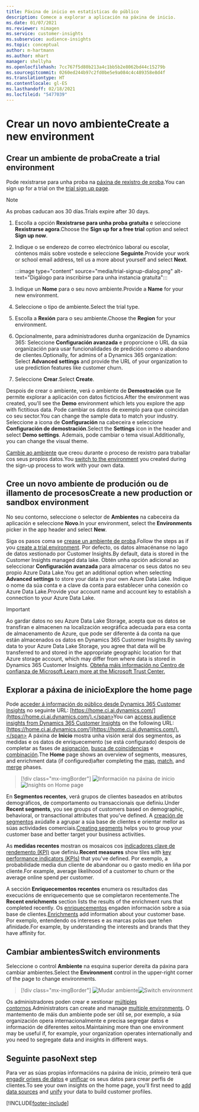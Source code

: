 ```yaml
---
title: Páxina de inicio en estatísticas do público
description: Comece a explorar a aplicación na páxina de inicio.
ms.date: 01/07/2021
ms.reviewer: nimagen
ms.service: customer-insights
ms.subservice: audience-insights
ms.topic: conceptual
author: m-hartmann
ms.author: mhart
manager: shellyha
ms.openlocfilehash: 7cc767f5d80b213a4c1bb5b2e8062bd44c15279b
ms.sourcegitcommit: 0260ed244b97c2fd0be5e9a084c4c489358e8d4f
ms.translationtype: HT
ms.contentlocale: gl-ES
ms.lasthandoff: 02/18/2021
ms.locfileid: "5477039"
---
```

# <a name="create-a-new-environment"></a><span data-ttu-id="c6f4f-103">Crear un novo ambiente</span><span class="sxs-lookup"><span data-stu-id="c6f4f-103">Create a new environment</span></span>

## <a name="create-a-trial-environment"></a><span data-ttu-id="c6f4f-104">Crear un ambiente de proba</span><span class="sxs-lookup"><span data-stu-id="c6f4f-104">Create a trial environment</span></span>

<span data-ttu-id="c6f4f-105">Pode rexistrarse para unha proba na [páxina de rexistro de proba](https://dynamics.microsoft.com/get-started/free-trial/?appname=customerinsights).</span><span class="sxs-lookup"><span data-stu-id="c6f4f-105">You can sign up for a trial on the [trial sign up page](https://dynamics.microsoft.com/get-started/free-trial/?appname=customerinsights).</span></span> 

> [!NOTE]
> <span data-ttu-id="c6f4f-106">As probas caducan aos 30 días.</span><span class="sxs-lookup"><span data-stu-id="c6f4f-106">Trials expire after 30 days.</span></span>

1. <span data-ttu-id="c6f4f-107">Escolla a opción **Rexistrarse para unha proba gratuíta** e seleccione **Rexistrarse agora**.</span><span class="sxs-lookup"><span data-stu-id="c6f4f-107">Choose the **Sign up for a free trial** option and select **Sign up now**.</span></span>

1. <span data-ttu-id="c6f4f-108">Indique o se enderezo de correo electrónico laboral ou escolar, cóntenos máis sobre vostede e seleccione **Seguinte**.</span><span class="sxs-lookup"><span data-stu-id="c6f4f-108">Provide your work or school email address, tell us a more about yourself and select **Next**.</span></span>

   :::image type="content" source="media/trial-signup-dialog.png" alt-text="Digálogo para inscribirse para unha instancia gratuíta":::

1. <span data-ttu-id="c6f4f-110">Indique un **Nome** para o seu novo ambiente.</span><span class="sxs-lookup"><span data-stu-id="c6f4f-110">Provide a **Name** for your new environment.</span></span> 

1. <span data-ttu-id="c6f4f-111">Seleccione o tipo de ambiente.</span><span class="sxs-lookup"><span data-stu-id="c6f4f-111">Select the trial type.</span></span>

1. <span data-ttu-id="c6f4f-112">Escolla a **Rexión** para o seu ambiente.</span><span class="sxs-lookup"><span data-stu-id="c6f4f-112">Choose the **Region** for your environment.</span></span>

1. <span data-ttu-id="c6f4f-113">Opcionalmente, para administradores dunha organización de Dynamics 365: Seleccione **Configuración avanzada** e proporcione o URL da súa organización para usar funcionalidades de predición como o abandono de clientes.</span><span class="sxs-lookup"><span data-stu-id="c6f4f-113">Optionally, for admins of a Dynamics 365 organization: Select **Advanced settings** and provide the URL of your organization to use prediction features like customer churn.</span></span>

1. <span data-ttu-id="c6f4f-114">Seleccione **Crear**.</span><span class="sxs-lookup"><span data-stu-id="c6f4f-114">Select **Create**.</span></span> 

<span data-ttu-id="c6f4f-115">Despois de crear o ambiente, verá o ambiente de **Demostración** que lle permite explorar a aplicación con datos ficticios.</span><span class="sxs-lookup"><span data-stu-id="c6f4f-115">After the environment was created, you'll see the **Demo** environment which lets you explore the app with fictitious data.</span></span> <span data-ttu-id="c6f4f-116">Pode cambiar os datos de exemplo para que coincidan co seu sector.</span><span class="sxs-lookup"><span data-stu-id="c6f4f-116">You can change the sample data to match your industry.</span></span> <span data-ttu-id="c6f4f-117">Seleccione a icona de **Configuración** na cabeceira e seleccione **Configuración de demostración**.</span><span class="sxs-lookup"><span data-stu-id="c6f4f-117">Select the **Settings** icon in the header and select **Demo settings**.</span></span> <span data-ttu-id="c6f4f-118">Ademais, pode cambiar o tema visual.</span><span class="sxs-lookup"><span data-stu-id="c6f4f-118">Additionally, you can change the visual theme.</span></span> 

<span data-ttu-id="c6f4f-119">[Cambie ao ambiente](#switch-environments) que creou durante o proceso de rexistro para traballar cos seus propios datos.</span><span class="sxs-lookup"><span data-stu-id="c6f4f-119">You [switch to the environment](#switch-environments) you created during the sign-up process to work with your own data.</span></span>

## <a name="create-a-new-production-or-sandbox-environment"></a><span data-ttu-id="c6f4f-120">Cree un novo ambiente de produción ou de illamento de procesos</span><span class="sxs-lookup"><span data-stu-id="c6f4f-120">Create a new production or sandbox environment</span></span>

<span data-ttu-id="c6f4f-121">No seu contorno, seleccione o selector de **Ambientes** na cabeceira da aplicación e seleccione **Novo**.</span><span class="sxs-lookup"><span data-stu-id="c6f4f-121">In your environment, select the **Environments** picker in the app header and select **New**.</span></span>

<span data-ttu-id="c6f4f-122">Siga os pasos coma se [crease un ambiente de proba](#create-a-trial-environment).</span><span class="sxs-lookup"><span data-stu-id="c6f4f-122">Follow the steps as if you [create a trial environment](#create-a-trial-environment).</span></span> <span data-ttu-id="c6f4f-123">Por defecto, os datos almacénanse no lago de datos xestionado por Customer Insights.</span><span class="sxs-lookup"><span data-stu-id="c6f4f-123">By default, data is stored in the Customer Insights managed data lake.</span></span> <span data-ttu-id="c6f4f-124">Obtén unha opción adicional ao seleccionar **Configuración avanzada** para almacenar os seus datos no seu propio Azure Data Lake.</span><span class="sxs-lookup"><span data-stu-id="c6f4f-124">You get an additional option when selecting **Advanced settings** to store your data in your own Azure Data Lake.</span></span> <span data-ttu-id="c6f4f-125">Indique o nome da súa conta e a clave da conta para establecer unha conexión co Azure Data Lake.</span><span class="sxs-lookup"><span data-stu-id="c6f4f-125">Provide your account name and account key to establish a connection to your Azure Data Lake.</span></span> 

> [!IMPORTANT]
> <span data-ttu-id="c6f4f-126">Ao gardar datos no seu Azure Data Lake Storage, acepta que os datos se transfiran e almacenen na localización xeográfica adecuada para esa conta de almacenamento de Azure, que pode ser diferente á da conta na que están almacenados os datos en Dynamics 365 Customer Insights.</span><span class="sxs-lookup"><span data-stu-id="c6f4f-126">By saving data to your Azure Data Lake Storage, you agree that data will be transferred to and stored in the appropriate geographic location for that Azure storage account, which may differ from where data is stored in Dynamics 365 Customer Insights.</span></span> [<span data-ttu-id="c6f4f-127">Obteña máis información no Centro de confianza de Microsoft.</span><span class="sxs-lookup"><span data-stu-id="c6f4f-127">Learn more at the Microsoft Trust Center.</span></span>](https://www.microsoft.com/trust-center)

## <a name="explore-the-home-page"></a><span data-ttu-id="c6f4f-128">Explorar a páxina de inicio</span><span class="sxs-lookup"><span data-stu-id="c6f4f-128">Explore the home page</span></span>

<span data-ttu-id="c6f4f-129">Pode [acceder á información do público desde Dynamics 365 Customer Insights](https://home.ci.ai.dynamics.com/) no seguinte URL: [https://home.ci.ai.dynamics.com/](https://home.ci.ai.dynamics.com/).</span><span class="sxs-lookup"><span data-stu-id="c6f4f-129">You can [access audience insights from Dynamics 365 Customer Insights](https://home.ci.ai.dynamics.com/) on the following URL: [https://home.ci.ai.dynamics.com/](https://home.ci.ai.dynamics.com/).</span></span>
<span data-ttu-id="c6f4f-130">A páxina de **Inicio** mostra unha visión xeral dos segmentos, as medidas e os datos de enriquecemento (se está configurado) despois de completar as fases de [asignación](map-entities.md), [busca de coincidencias](match-entities.md) e [combinación](merge-entities.md).</span><span class="sxs-lookup"><span data-stu-id="c6f4f-130">The **Home** page shows an overview of segments, measures, and enrichment data (if configured)after completing the [map](map-entities.md), [match](match-entities.md), and [merge](merge-entities.md) phases.</span></span>

> [!div class="mx-imgBorder"] 
> <span data-ttu-id="c6f4f-131">![Información na páxina de inicio](media/home-page-insights.png "Información na páxina de inicio")</span><span class="sxs-lookup"><span data-stu-id="c6f4f-131">![Insights on Home page](media/home-page-insights.png "Insights on Home page")</span></span>

<span data-ttu-id="c6f4f-132">En **Segmentos recentes**, verá grupos de clientes baseados en atributos demográficos, de comportamento ou transaccionais que definiu.</span><span class="sxs-lookup"><span data-stu-id="c6f4f-132">Under **Recent segments**, you see groups of customers based on demographic, behavioral, or transactional attributes that you've defined.</span></span> <span data-ttu-id="c6f4f-133">A [creación de segmentos](segments.md) axúdalle a agrupar a súa base de clientes e orientar mellor as súas actividades comerciais.</span><span class="sxs-lookup"><span data-stu-id="c6f4f-133">[Creating segments](segments.md) helps you to group your customer base and better target your business activities.</span></span>

<span data-ttu-id="c6f4f-134">As **medidas recentes** mostran os mosaicos cos [indicadores clave de rendemento (KPI)](measures.md) que definiu.</span><span class="sxs-lookup"><span data-stu-id="c6f4f-134">**Recent measures** show tiles with [key performance indicators (KPIs)](measures.md) that you've defined.</span></span> <span data-ttu-id="c6f4f-135">Por exemplo, a probabilidade media dun cliente de abandonar ou o gasto medio en liña por cliente.</span><span class="sxs-lookup"><span data-stu-id="c6f4f-135">For example, average likelihood of a customer to churn or the average online spend per customer.</span></span>

<span data-ttu-id="c6f4f-136">A sección **Enriquecementos recentes** enumera os resultados das execucións de enriquecemento que se completaron recentemente.</span><span class="sxs-lookup"><span data-stu-id="c6f4f-136">The **Recent enrichments** section lists the results of the enrichment runs that completed recently.</span></span> <span data-ttu-id="c6f4f-137">Os [enriquecementos](enrichment-hub.md) engaden información sobre a súa base de clientes.</span><span class="sxs-lookup"><span data-stu-id="c6f4f-137">[Enrichments](enrichment-hub.md) add information about your customer base.</span></span> <span data-ttu-id="c6f4f-138">Por exemplo, entendendo os intereses e as marcas polas que teñen afinidade.</span><span class="sxs-lookup"><span data-stu-id="c6f4f-138">For example, by understanding the interests and brands that they have affinity for.</span></span>

## <a name="switch-environments"></a><span data-ttu-id="c6f4f-139">Cambiar ambientes</span><span class="sxs-lookup"><span data-stu-id="c6f4f-139">Switch environments</span></span>

<span data-ttu-id="c6f4f-140">Seleccione o control **Ambiente** na esquina superior dereita da páxina para cambiar ambientes.</span><span class="sxs-lookup"><span data-stu-id="c6f4f-140">Select the **Environment** control in the upper-right corner of the page to change environments.</span></span>

> [!div class="mx-imgBorder"] 
> <span data-ttu-id="c6f4f-141">![Mudar ambiente](media/home-page-environment-switcher.png "Mudar ambiente")</span><span class="sxs-lookup"><span data-stu-id="c6f4f-141">![Switch environment](media/home-page-environment-switcher.png "Switch environment")</span></span>

<span data-ttu-id="c6f4f-142">Os administradores poden crear e xestionar [múltiples contornos](manage-environments.md).</span><span class="sxs-lookup"><span data-stu-id="c6f4f-142">Administrators can create and manage [multiple environments](manage-environments.md).</span></span> <span data-ttu-id="c6f4f-143">O mantemento de máis dun ambiente pode ser útil se, por exemplo, a súa organización opera internacionalmente e precisa segregar datos e información de diferentes xeitos.</span><span class="sxs-lookup"><span data-stu-id="c6f4f-143">Maintaining more than one environment may be useful if, for example, your organization operates internationally and you need to segregate data and insights in different ways.</span></span>

## <a name="next-step"></a><span data-ttu-id="c6f4f-144">Seguinte paso</span><span class="sxs-lookup"><span data-stu-id="c6f4f-144">Next step</span></span>

<span data-ttu-id="c6f4f-145">Para ver as súas propias informacións na páxina de inicio, primeiro terá que [engadir orixes de datos](data-sources.md) e [unificar](data-unification.md) os seus datos para crear perfís de clientes.</span><span class="sxs-lookup"><span data-stu-id="c6f4f-145">To see your own insights on the home page, you'll first need to [add data sources](data-sources.md) and [unify](data-unification.md) your data to build customer profiles.</span></span>


[!INCLUDE[footer-include](../includes/footer-banner.md)]